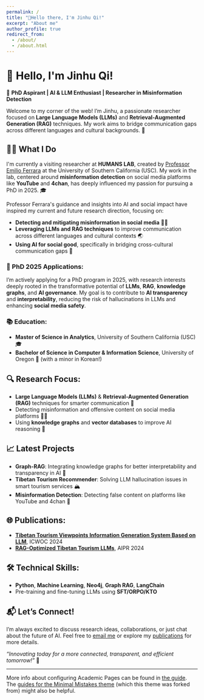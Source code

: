 ```yaml
---
permalink: /
title: "👋Hello there, I'm Jinhu Qi!"
excerpt: "About me"
author_profile: true
redirect_from: 
  - /about/
  - /about.html
---
```


# 👋 Hello, I'm Jinhu Qi!

🔬 **PhD Aspirant | AI & LLM Enthusiast | Researcher in Misinformation Detection**

Welcome to my corner of the web! I’m Jinhu, a passionate researcher focused on **Large Language Models (LLMs)** and **Retrieval-Augmented Generation (RAG)** techniques. My work aims to bridge communication gaps across different languages and cultural backgrounds. 🚀

## 🧑‍💻 What I Do
I'm currently a visiting researcher at **HUMANS LAB**, created by [Professor Emilio Ferrara](https://www.emilio.ferrara.science/) at the University of Southern California (USC). My work in the lab, centered around **misinformation detection** on social media platforms like **YouTube** and **4chan**, has deeply influenced my passion for pursuing a PhD in 2025. 🎓

Professor Ferrara's guidance and insights into AI and social impact have inspired my current and future research direction, focusing on:
- **Detecting and mitigating misinformation in social media** 🕵️‍♂️
- **Leveraging LLMs and RAG techniques** to improve communication across different languages and cultural contexts 🌏
- **Using AI for social good**, specifically in bridging cross-cultural communication gaps 💬

### 🎯 PhD 2025 Applications:
I’m actively applying for a PhD program in 2025, with research interests deeply rooted in the transformative potential of **LLMs**, **RAG**, **knowledge graphs**, and **AI governance**. My goal is to contribute to **AI transparency** and **interpretability**, reducing the risk of hallucinations in LLMs and enhancing **social media safety**.

### 📚 Education:
- **Master of Science in Analytics**, University of Southern California (USC) 🎓
- **Bachelor of Science in Computer & Information Science**, University of Oregon 🦆 (with a minor in Korean!)

## 🔍 Research Focus:
- **Large Language Models (LLMs)** & **Retrieval-Augmented Generation (RAG)** techniques for smarter communication 💬
- Detecting misinformation and offensive content on social media platforms 🕵️‍♂️
- Using **knowledge graphs** and **vector databases** to improve AI reasoning 🧠

## 📈 Latest Projects
- **Graph-RAG**: Integrating knowledge graphs for better interpretability and transparency in AI 🤖
- **Tibetan Tourism Recommender**: Solving LLM hallucination issues in smart tourism services 🏔️
- **Misinformation Detection**: Detecting false content on platforms like YouTube and 4chan 🚨

## 🌐 Publications:
- **[Tibetan Tourism Viewpoints Information Generation System Based on LLM](https://arxiv.org/abs/2407.13561)**, ICWOC 2024
- **[RAG-Optimized Tibetan Tourism LLMs](https://arxiv.org/abs/2408.12003)**, AIPR 2024

## 🛠️ Technical Skills:
- **Python**, **Machine Learning**, **Neo4j**, **Graph RAG**, **LangChain**
- Pre-training and fine-tuning LLMs using **SFT/ORPO/KTO**

## 📬 Let’s Connect!
I’m always excited to discuss research ideas, collaborations, or just chat about the future of AI. Feel free to [email me](mailto:jinhuqi@usc.edu) or explore my [publications](https://arxiv.org/abs/2407.13561) for more details.

_“Innovating today for a more connected, transparent, and efficient tomorrow!”_ 🌟

------
More info about configuring Academic Pages can be found in [the guide](https://academicpages.github.io/markdown/). The [guides for the Minimal Mistakes theme](https://mmistakes.github.io/minimal-mistakes/docs/configuration/) (which this theme was forked from) might also be helpful.
